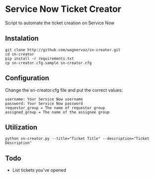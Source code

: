 # Service Now Ticket Creator

Script to automate the ticket creation on Service Now

## Instalation
    git clone http://github.com/wagnervaz/sn-creator.git
    cd sn-creator
    pip install -r requirements.txt
    cp sn-creator.cfg.sample sn-creator.cfg

## Configuration
Change the sn-creator.cfg file and put the correct values:

    username: Your Service Now username
    password: Your Service Now password
    requestor_group = The name of requestor group
    assigned_group = The name of the assignee group

## Utilization
    python sn-creator.py --title="Ticket Title" --description="Ticket Description"

## Todo
* List tickets you've opened
